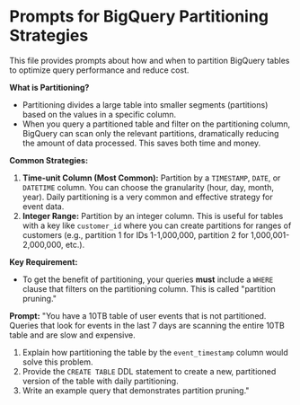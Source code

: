 # Prompts for BigQuery Partitioning Strategies

This file provides prompts about how and when to partition BigQuery tables to optimize query performance and reduce cost.

**What is Partitioning?**
- Partitioning divides a large table into smaller segments (partitions) based on the values in a specific column.
- When you query a partitioned table and filter on the partitioning column, BigQuery can scan only the relevant partitions, dramatically reducing the amount of data processed. This saves both time and money.

**Common Strategies:**
1.  **Time-unit Column (Most Common):** Partition by a `TIMESTAMP`, `DATE`, or `DATETIME` column. You can choose the granularity (hour, day, month, year). Daily partitioning is a very common and effective strategy for event data.
2.  **Integer Range:** Partition by an integer column. This is useful for tables with a key like `customer_id` where you can create partitions for ranges of customers (e.g., partition 1 for IDs 1-1,000,000, partition 2 for 1,000,001-2,000,000, etc.).

**Key Requirement:**
- To get the benefit of partitioning, your queries **must** include a `WHERE` clause that filters on the partitioning column. This is called "partition pruning."

**Prompt:**
"You have a 10TB table of user events that is not partitioned. Queries that look for events in the last 7 days are scanning the entire 10TB table and are slow and expensive.
1.  Explain how partitioning the table by the `event_timestamp` column would solve this problem.
2.  Provide the `CREATE TABLE` DDL statement to create a new, partitioned version of the table with daily partitioning.
3.  Write an example query that demonstrates partition pruning."